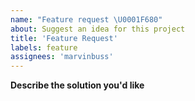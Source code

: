 ```yaml
---
name: "Feature request \U0001F680"
about: Suggest an idea for this project
title: 'Feature Request'
labels: feature
assignees: 'marvinbuss'
---
```


<!-- Please read our Rules of Conduct: https://opensource.microsoft.com/codeofconduct/ -->
<!-- Please search existing issues to avoid creating duplicates. -->

**Describe the solution you'd like**
